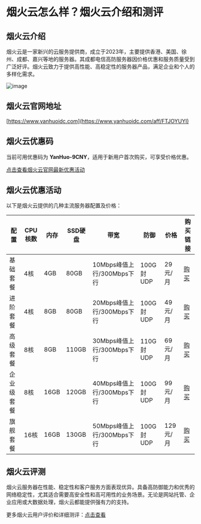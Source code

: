 # 烟火云怎么样？烟火云介绍和测评

## 烟火云介绍
烟火云是一家新兴的云服务提供商，成立于2023年，主要提供香港、美国、徐州、成都、嘉兴等地的服务器。其成都电信高防服务器因价格优惠和服务质量受到广泛好评。烟火云致力于提供高性能、高稳定性的服务器产品，满足企业和个人的多样化需求。

![image](https://github.com/dannieh118/yanhuoidc/assets/169743910/c4275faa-95a4-48ca-819a-8c58e0261287)

## 烟火云官网地址
[https://www.yanhuoidc.com](https://www.yanhuoidc.com/aff/FTJOYUYI)

## 烟火云优惠码
当前可用优惠码为 **YanHuo-9CNY**，适用于新用户首次购买，可享受价格优惠。

[点击查看烟火云官网最新优惠活动](https://www.yanhuoidc.com/aff/FTJOYUYI)

## 烟火云优惠活动
以下是烟火云提供的几种主流服务器配置及价格：

| 配置       | CPU核数 | 内存 | SSD硬盘 | 带宽                       | 防御     | 价格    | 购买链接                          |
|----------|---------|------|---------|--------------------------|----------|---------|-----------------------------------|
| 基础套餐   | 4核     | 4GB  | 80GB    | 10Mbps峰值上行/300Mbps下行 | 100G封UDP | 29元/月 | [购买](https://www.yanhuoidc.com/aff/FTJOYUYI) |
| 进阶套餐   | 4核     | 8GB  | 80GB    | 20Mbps峰值上行/300Mbps下行 | 100G封UDP | 49元/月 | [购买](https://www.yanhuoidc.com/aff/FTJOYUYI) |
| 高级套餐   | 8核     | 8GB  | 110GB   | 30Mbps峰值上行/300Mbps下行 | 110G封UDP | 69元/月 | [购买](https://www.yanhuoidc.com/aff/FTJOYUYI) |
| 企业级套餐 | 8核     | 16GB | 120GB   | 40Mbps峰值上行/300Mbps下行 | 100G封UDP | 99元/月 | [购买](https://www.yanhuoidc.com/aff/FTJOYUYI) |
| 旗舰套餐   | 16核    | 16GB | 130GB   | 50Mbps峰值上行/300Mbps下行 | 100G封UDP | 129元/月 | [购买](https://www.yanhuoidc.com/aff/FTJOYUYI) |

## 烟火云评测
烟火云服务器在性能、稳定性和客户服务方面表现优异。具备高防御能力和优秀的网络稳定性，尤其适合需要高安全性和高可用性的业务场景。无论是网站托管、企业应用或大数据处理，烟火云都能提供强有力的支持。

更多烟火云用户评价和详细测评：[点击查看](https://www.yanhuoidc.com/aff/FTJOYUYI)
